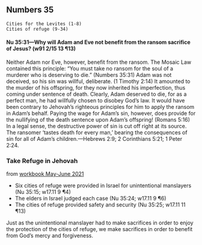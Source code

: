 ## Numbers 35

```
Cities for the Levites (1-8)
Cities of refuge (9-34)
```

#### Nu 35:31​—Why will Adam and Eve not benefit from the ransom sacrifice of Jesus? (w91 2/15 13 ¶13)

Neither Adam nor Eve, however, benefit from the ransom. The Mosaic Law contained this principle: “You must take no ransom for the soul of a murderer who is deserving to die.” (Numbers 35:31) Adam was not deceived, so his sin was willful, deliberate. (1 Timothy 2:14) It amounted to the murder of his offspring, for they now inherited his imperfection, thus coming under sentence of death. Clearly, Adam deserved to die, for as a perfect man, he had willfully chosen to disobey God’s law. It would have been contrary to Jehovah’s righteous principles for him to apply the ransom in Adam’s behalf. Paying the wage for Adam’s sin, however, does provide for the nullifying of the death sentence upon Adam’s offspring! (Romans 5:16) In a legal sense, the destructive power of sin is cut off right at its source. The ransomer ‘tastes death for every man,’ bearing the consequences of sin for all of Adam’s children.​—Hebrews 2:9; 2 Corinthians 5:21; 1 Peter 2:24.

### Take Refuge in Jehovah

from [workbook May-June 2021](https://www.jw.org/en/library/jw-meeting-workbook/may-june-2021-mwb/Life-and-Ministry-Meeting-Schedule-for-May-24-30-2021/Take-Refuge-in-Jehovah/)

- Six cities of refuge were provided in Israel for unintentional manslayers (Nu 35:15; w17.11 9 ¶4)
- The elders in Israel judged each case (Nu 35:24; w17.11 9 ¶6)
- The cities of refuge provided safety and security (Nu 35:25; w17.11 11 ¶13)

Just as the unintentional manslayer had to make sacrifices in order to enjoy the protection of the cities of refuge, we make sacrifices in order to benefit from God’s mercy and forgiveness.
